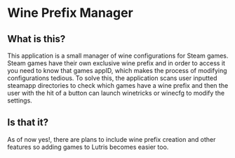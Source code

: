 # Wine Prefix Manager

## What is this?
This application is a small manager of wine configurations for Steam games. 
Steam games have their own exclusive wine prefix and in order to access it you need to know that games appID, which makes the process of modifying configurations tedious.
To solve this, the application scans user inputted steamapp directories to check which games have a wine prefix and then the user with the hit of a button can launch winetricks or winecfg to modify the settings.

## Is that it?
As of now yes!, there are plans to include wine prefix creation and other features so adding games to Lutris becomes easier too.
